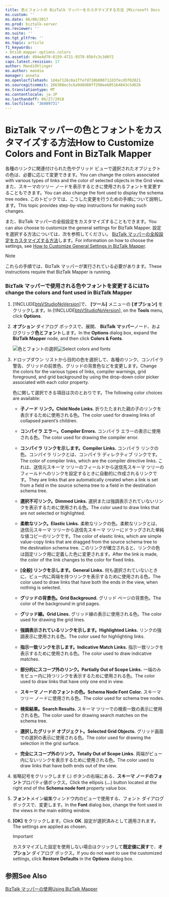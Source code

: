 ```yaml
---
title: 色とフォントの BizTalk マッパーをカスタマイズする方法 |Microsoft Docs
ms.custom: ''
ms.date: 06/08/2017
ms.prod: biztalk-server
ms.reviewer: ''
ms.suite: ''
ms.tgt_pltfrm: ''
ms.topic: article
f1_keywords:
- bts10.mapper.options.colors
ms.assetid: 494e4d70-8159-4721-9378-85bfc3c3d6f2
caps.latest.revision: 17
author: MandiOhlinger
ms.author: mandia
manager: anneta
ms.openlocfilehash: 1d4a7126c8a1ffe7d710b880712d3fecd5f02021
ms.sourcegitcommit: 266308ec5c6a9d8d80ff298ee6051b4843c5d626
ms.translationtype: MT
ms.contentlocale: ja-JP
ms.lasthandoff: 06/27/2018
ms.locfileid: "36989731"
---
```

# <a name="how-to-customize-colors-and-font-in-biztalk-mapper"></a><span data-ttu-id="b59bf-102">BizTalk マッパーの色とフォントをカスタマイズする方法</span><span class="sxs-lookup"><span data-stu-id="b59bf-102">How to Customize Colors and Font in BizTalk Mapper</span></span>
<span data-ttu-id="b59bf-103">各種のリンクに関連付けられた色やグリッド ビューで選択されたオブジェクトの色は、必要に応じて変更できます。</span><span class="sxs-lookup"><span data-stu-id="b59bf-103">You can change the colors associated with various types of links and the color of selected objects in the Grid view.</span></span> <span data-ttu-id="b59bf-104">また、スキーマのツリー ノードを表示するときに使用されるフォントを変更することもできます。</span><span class="sxs-lookup"><span data-stu-id="b59bf-104">You can also change the font used to display the schema tree nodes.</span></span> <span data-ttu-id="b59bf-105">このトピックでは、こうした変更を行うための手順について説明します。</span><span class="sxs-lookup"><span data-stu-id="b59bf-105">This topic provides step-by-step instructions for making such changes.</span></span>  
  
 <span data-ttu-id="b59bf-106">また、BizTalk マッパーの全般設定をカスタマイズすることもできます。</span><span class="sxs-lookup"><span data-stu-id="b59bf-106">You can also choose to customize the general settings for BizTalk Mapper.</span></span> <span data-ttu-id="b59bf-107">設定を選択する方法については、次を参照してください。 [BizTalk マッパーの全般設定をカスタマイズする方法](../core/how-to-customize-general-settings-in-biztalk-mapper.md)します。</span><span class="sxs-lookup"><span data-stu-id="b59bf-107">For information on how to choose the settings, see [How to Customize General Settings in BizTalk Mapper](../core/how-to-customize-general-settings-in-biztalk-mapper.md).</span></span>  
  
> [!NOTE]
>  <span data-ttu-id="b59bf-108">これらの手順では、BizTalk マッパーが実行されている必要があります。</span><span class="sxs-lookup"><span data-stu-id="b59bf-108">These instructions require that BizTalk Mapper is running.</span></span>  
  
### <a name="to-change-the-colors-and-font-used-in-biztalk-mapper"></a><span data-ttu-id="b59bf-109">BizTalk マッパーで使用される色やフォントを変更するには</span><span class="sxs-lookup"><span data-stu-id="b59bf-109">To change the colors and font used in BizTalk Mapper</span></span>  
  
1. <span data-ttu-id="b59bf-110">[!INCLUDE[btsVStudioNoVersion](../includes/btsvstudionoversion-md.md)]で、 **[ツール]** メニューの **[オプション]** をクリックします。</span><span class="sxs-lookup"><span data-stu-id="b59bf-110">In [!INCLUDE[btsVStudioNoVersion](../includes/btsvstudionoversion-md.md)], on the **Tools** menu, click **Options**.</span></span>  
  
2. <span data-ttu-id="b59bf-111">**オプション** ダイアログ ボックスで、展開、 **BizTalk マッパー**ノード、およびクリック**色とフォント**します。</span><span class="sxs-lookup"><span data-stu-id="b59bf-111">In the **Options** dialog box, expand the **BizTalk Mapper** node, and then click **Colors & Fonts**.</span></span>  
  
    <span data-ttu-id="b59bf-112">![色とフォントの選択](../core/media/colorsfonts-options.gif "ColorsFonts_Options")</span><span class="sxs-lookup"><span data-stu-id="b59bf-112">![Select colors and fonts](../core/media/colorsfonts-options.gif "ColorsFonts_Options")</span></span>  
  
3. <span data-ttu-id="b59bf-113">ドロップダウン リストから目的の色を選択して、各種のリンク、コンパイラ警告、グリッドの前景色、グリッドの背景色などを変更します。</span><span class="sxs-lookup"><span data-stu-id="b59bf-113">Change the colors for the various types of links, compiler warnings, grid foreground, and grid background by using the drop-down color picker associated with each color property.</span></span>  
  
    <span data-ttu-id="b59bf-114">色に関して選択できる項目は次のとおりです。</span><span class="sxs-lookup"><span data-stu-id="b59bf-114">The following color choices are available:</span></span>  
  
   -   <span data-ttu-id="b59bf-115">**子ノード リンク。**</span><span class="sxs-lookup"><span data-stu-id="b59bf-115">**Child Node Links.**</span></span> <span data-ttu-id="b59bf-116">折りたたまれた親の子のリンクを表示するために使用される色。</span><span class="sxs-lookup"><span data-stu-id="b59bf-116">The color used for drawing links of collapsed parent’s children.</span></span>  
  
   -   <span data-ttu-id="b59bf-117">**コンパイラ エラー。**</span><span class="sxs-lookup"><span data-stu-id="b59bf-117">**Compiler Errors.**</span></span> <span data-ttu-id="b59bf-118">コンパイラ エラーの表示に使用される色。</span><span class="sxs-lookup"><span data-stu-id="b59bf-118">The color used for drawing the compiler error.</span></span>  
  
   -   <span data-ttu-id="b59bf-119">**コンパイラ リンクを示します。**</span><span class="sxs-lookup"><span data-stu-id="b59bf-119">**Compiler Links.**</span></span> <span data-ttu-id="b59bf-120">コンパイラ リンクの色。コンパイラ リンクとは、コンパイラ ディレクティブ リンクです。</span><span class="sxs-lookup"><span data-stu-id="b59bf-120">The color of compiler links, which are the compiler directive links.</span></span> <span data-ttu-id="b59bf-121">これは、送信元スキーマ ツリーのフィールドから送信先スキーマ ツリーのフィールドへのリンクを設定するときに自動的に作成されるリンクです。</span><span class="sxs-lookup"><span data-stu-id="b59bf-121">They are links that are automatically created when a link is set from a field in the source schema tree to a field in the destination schema tree.</span></span>  
  
   -   <span data-ttu-id="b59bf-122">**選択不可リンク。**</span><span class="sxs-lookup"><span data-stu-id="b59bf-122">**Dimmed Links.**</span></span> <span data-ttu-id="b59bf-123">選択または強調表示されていないリンクを表示するために使用される色。</span><span class="sxs-lookup"><span data-stu-id="b59bf-123">The color used to draw links that are not selected or highlighted.</span></span>  
  
   -   <span data-ttu-id="b59bf-124">**柔軟なリンク。**</span><span class="sxs-lookup"><span data-stu-id="b59bf-124">**Elastic Links.**</span></span> <span data-ttu-id="b59bf-125">柔軟なリンクの色。柔軟なリンクとは、送信元スキーマ ツリーから送信先スキーマ ツリーにドラッグされた単純な値コピーのリンクです。</span><span class="sxs-lookup"><span data-stu-id="b59bf-125">The color of elastic links, which are simple value-copy links that are dragged from the source schema tree to the destination schema tree.</span></span> <span data-ttu-id="b59bf-126">このリンクが確立されると、リンクの色は固定リンク用に定義した色に変更されます。</span><span class="sxs-lookup"><span data-stu-id="b59bf-126">After the link is made, the color of the link changes to the color for fixed links.</span></span>  
  
   -   <span data-ttu-id="b59bf-127">**[全般] リンクを示します。**</span><span class="sxs-lookup"><span data-stu-id="b59bf-127">**General Links.**</span></span> <span data-ttu-id="b59bf-128">何も選択されていないときに、ビュー内に両端を持つリンクを表示するために使用される色。</span><span class="sxs-lookup"><span data-stu-id="b59bf-128">The color used to draw links that have both the ends in the view, when nothing is selected.</span></span>  
  
   -   <span data-ttu-id="b59bf-129">**グリッドの背景色。**</span><span class="sxs-lookup"><span data-stu-id="b59bf-129">**Grid Background.**</span></span> <span data-ttu-id="b59bf-130">グリッド ページの背景色。</span><span class="sxs-lookup"><span data-stu-id="b59bf-130">The color of the background in grid pages.</span></span>  
  
   -   <span data-ttu-id="b59bf-131">**グリッド線。**</span><span class="sxs-lookup"><span data-stu-id="b59bf-131">**Grid Lines.**</span></span> <span data-ttu-id="b59bf-132">グリッド線の表示に使用される色。</span><span class="sxs-lookup"><span data-stu-id="b59bf-132">The color used for drawing the grid lines.</span></span>  
  
   -   <span data-ttu-id="b59bf-133">**強調表示されているリンクを示します。**</span><span class="sxs-lookup"><span data-stu-id="b59bf-133">**Highlighted Links.**</span></span> <span data-ttu-id="b59bf-134">リンクの強調表示に使用される色。</span><span class="sxs-lookup"><span data-stu-id="b59bf-134">The color used for highlighting links.</span></span>  
  
   -   <span data-ttu-id="b59bf-135">**指示一致リンクを示します。**</span><span class="sxs-lookup"><span data-stu-id="b59bf-135">**Indicative Match Links.**</span></span> <span data-ttu-id="b59bf-136">指示一致リンクを表示するために使用される色。</span><span class="sxs-lookup"><span data-stu-id="b59bf-136">The color used to draw indicative matches.</span></span>  
  
   -   <span data-ttu-id="b59bf-137">**部分的にスコープ外のリンク。**</span><span class="sxs-lookup"><span data-stu-id="b59bf-137">**Partially Out of Scope Links.**</span></span> <span data-ttu-id="b59bf-138">一端のみをビュー内に持つリンクを表示するために使用される色。</span><span class="sxs-lookup"><span data-stu-id="b59bf-138">The color used to draw links that have only one end in view.</span></span>  
  
   -   <span data-ttu-id="b59bf-139">**スキーマ ノードのフォントの色。**</span><span class="sxs-lookup"><span data-stu-id="b59bf-139">**Schema Node Font Color.**</span></span> <span data-ttu-id="b59bf-140">スキーマ ツリー ノードに使用される色。</span><span class="sxs-lookup"><span data-stu-id="b59bf-140">The color used for schema tree nodes.</span></span>  
  
   -   <span data-ttu-id="b59bf-141">**検索結果。**</span><span class="sxs-lookup"><span data-stu-id="b59bf-141">**Search Results.**</span></span> <span data-ttu-id="b59bf-142">スキーマ ツリーでの検索一致の表示に使用される色。</span><span class="sxs-lookup"><span data-stu-id="b59bf-142">The color used for drawing search matches on the schema tree.</span></span>  
  
   -   <span data-ttu-id="b59bf-143">**選択したグリッド オブジェクト。**</span><span class="sxs-lookup"><span data-stu-id="b59bf-143">**Selected Grid Objects.**</span></span> <span data-ttu-id="b59bf-144">グリッド画面での選択の表示に使用される色。</span><span class="sxs-lookup"><span data-stu-id="b59bf-144">The color used for drawing the selection in the grid surface.</span></span>  
  
   -   <span data-ttu-id="b59bf-145">**完全にスコープ外のリンク。**</span><span class="sxs-lookup"><span data-stu-id="b59bf-145">**Totally Out of Scope Links.**</span></span> <span data-ttu-id="b59bf-146">両端がビュー内にないリンクを表示するために使用される色。</span><span class="sxs-lookup"><span data-stu-id="b59bf-146">The color used to draw links that have both ends out of the view.</span></span>  
  
4. <span data-ttu-id="b59bf-147">省略記号をクリックします (**.**) ボタンの右端にある、**スキーマ ノードのフォント**プロパティ値ボックス。</span><span class="sxs-lookup"><span data-stu-id="b59bf-147">Click the ellipsis (**…**) button located at the right end of the **Schema node font** property value box.</span></span>  
  
5. <span data-ttu-id="b59bf-148">**フォント**メイン編集ウィンドウ内のビューで使用する、フォント ダイアログ ボックスで、変更します。</span><span class="sxs-lookup"><span data-stu-id="b59bf-148">In the **Font** dialog box, change the font used in the views in the main editing window.</span></span>  
  
6. <span data-ttu-id="b59bf-149">**[OK]** をクリックします。</span><span class="sxs-lookup"><span data-stu-id="b59bf-149">Click **OK**.</span></span> <span data-ttu-id="b59bf-150">設定が選択済みとして適用されます。</span><span class="sxs-lookup"><span data-stu-id="b59bf-150">The settings are applied as chosen.</span></span>  
  
   > [!IMPORTANT]
   >  <span data-ttu-id="b59bf-151">カスタマイズした設定を使用しない場合はクリックして**既定値に戻す**で、**オプション** ダイアログ ボックス。</span><span class="sxs-lookup"><span data-stu-id="b59bf-151">If you do not want to use the customized settings, click **Restore Defaults** in the **Options** dialog box.</span></span>  
  
## <a name="see-also"></a><span data-ttu-id="b59bf-152">参照</span><span class="sxs-lookup"><span data-stu-id="b59bf-152">See Also</span></span>  
 [<span data-ttu-id="b59bf-153">BizTalk マッパーの使用</span><span class="sxs-lookup"><span data-stu-id="b59bf-153">Using BizTalk Mapper</span></span>](../core/using-biztalk-mapper.md)